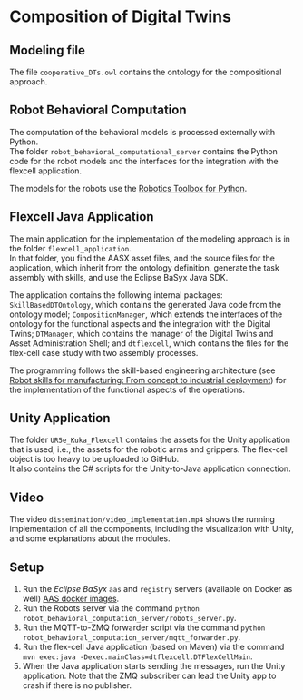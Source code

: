 # Composition of Digital Twins
## Modeling file
The file ```cooperative_DTs.owl``` contains the ontology for the compositional approach.

## Robot Behavioral Computation
The computation of the behavioral models is processed externally with Python.  
The folder ```robot_behavioral_computational_server``` contains the Python code for the robot models and the interfaces for the integration with the flexcell application.

The models for the robots use the [Robotics Toolbox for Python](https://github.com/petercorke/robotics-toolbox-python).

## Flexcell Java Application
The main application for the implementation of the modeling approach is in the folder ```flexcell_application```.  
In that folder, you find the AASX asset files, and the source files for the application, which inherit from the ontology definition, generate the task assembly with skills, and use the Eclipse BaSyx Java SDK.  

The application contains the following internal packages: ```SkillBasedDTOntology```, which contains the generated Java code from the ontology model; ```CompositionManager```, which extends the interfaces of the ontology for the functional aspects and the integration with the Digital Twins; ```DTManager```, which contains the manager of the Digital Twins and Asset Administration Shell; and ```dtflexcell```, which contains the files for the flex-cell case study with two assembly processes.
  
The programming follows the skill-based engineering architecture (see [Robot skills for manufacturing: From concept to industrial deployment](http://dx.doi.org/10.1016/j.rcim.2015.04.002)) for the implementation of the functional aspects of the operations.

## Unity Application
The folder ```UR5e_Kuka_Flexcell``` contains the assets for the Unity application that is used, i.e., the assets for the robotic arms and grippers. The flex-cell object is too heavy to be uploaded to GitHub.  
It also contains the C# scripts for the Unity-to-Java application connection.

## Video
The video ```dissemination/video_implementation.mp4``` shows the running implementation of all the components, including the visualization with Unity, and some explanations about the modules.

## Setup
1. Run the *Eclipse BaSyx* ``aas`` and ``registry`` servers (available on Docker as well) [AAS docker images](https://hub.docker.com/search?q=eclipsebasyx).
2. Run the Robots server via the command `python robot_behavioral_computation_server/robots_server.py`.
3. Run the MQTT-to-ZMQ forwarder script via the command `python robot_behavioral_computation_server/mqtt_forwarder.py`.
4. Run the flex-cell Java application (based on Maven) via the command `mvn exec:java -Dexec.mainClass=dtflexcell.DTFlexCellMain`.
5. When the Java application starts sending the messages, run the Unity application. Note that the ZMQ subscriber can lead the Unity app to crash if there is no publisher.
